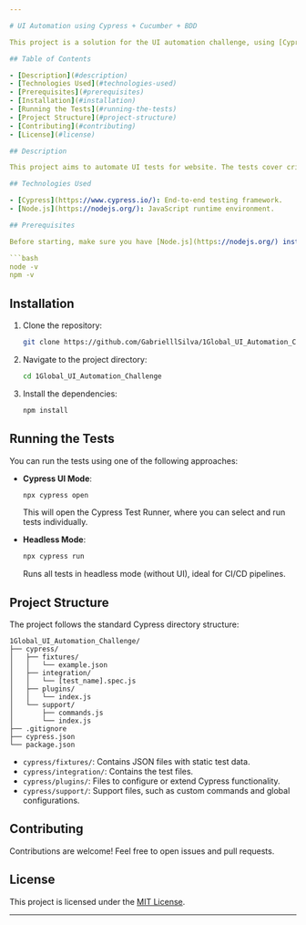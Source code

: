 ```yaml
---

# UI Automation using Cypress + Cucumber + BDD

This project is a solution for the UI automation challenge, using [Cypress](https://www.cypress.io/) for end-to-end web application testing.

## Table of Contents

- [Description](#description)
- [Technologies Used](#technologies-used)
- [Prerequisites](#prerequisites)
- [Installation](#installation)
- [Running the Tests](#running-the-tests)
- [Project Structure](#project-structure)
- [Contributing](#contributing)
- [License](#license)

## Description

This project aims to automate UI tests for website. The tests cover critical scenarios to ensure the application's quality and functionality.

## Technologies Used

- [Cypress](https://www.cypress.io/): End-to-end testing framework.
- [Node.js](https://nodejs.org/): JavaScript runtime environment.

## Prerequisites

Before starting, make sure you have [Node.js](https://nodejs.org/) installed on your machine. You can verify the installation by running:

```bash
node -v
npm -v
```

## Installation

1. Clone the repository:

   ```bash
   git clone https://github.com/GabrielllSilva/1Global_UI_Automation_Challenge.git
   ```

2. Navigate to the project directory:

   ```bash
   cd 1Global_UI_Automation_Challenge
   ```

3. Install the dependencies:

   ```bash
   npm install
   ```

## Running the Tests

You can run the tests using one of the following approaches:

- **Cypress UI Mode**:

  ```bash
  npx cypress open
  ```

  This will open the Cypress Test Runner, where you can select and run tests individually.

- **Headless Mode**:

  ```bash
  npx cypress run
  ```

  Runs all tests in headless mode (without UI), ideal for CI/CD pipelines.

## Project Structure

The project follows the standard Cypress directory structure:

```
1Global_UI_Automation_Challenge/
├── cypress/
│   ├── fixtures/
│   │   └── example.json
│   ├── integration/
│   │   └── [test_name].spec.js
│   ├── plugins/
│   │   └── index.js
│   └── support/
│       ├── commands.js
│       └── index.js
├── .gitignore
├── cypress.json
└── package.json
```

- `cypress/fixtures/`: Contains JSON files with static test data.
- `cypress/integration/`: Contains the test files.
- `cypress/plugins/`: Files to configure or extend Cypress functionality.
- `cypress/support/`: Support files, such as custom commands and global configurations.

## Contributing

Contributions are welcome! Feel free to open issues and pull requests.

## License

This project is licensed under the [MIT License](LICENSE).

---
```

